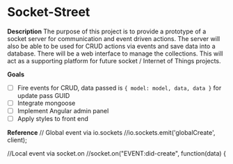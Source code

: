 Socket-Street
=

**Description**
The purpose of this project is to provide a prototype of a socket server for communication and event driven actions.
The server will also be able to be used for CRUD actions via events and save data into a database. There will be a web 
interface to manage the collections. This will act as a supporting platform for future socket / Internet of Things projects.

**Goals** 
* [ ] Fire events for CRUD, data passed is `{ model: model, data, data }` for update pass GUID
* [ ] Integrate mongoose
* [ ] Implement Angular admin panel
* [ ] Apply styles to front end

**Reference**
// Global event via io.sockets
//io.sockets.emit('globalCreate', client);

//Local event via socket.on
//socket.on("EVENT:did-create", function(data) {
